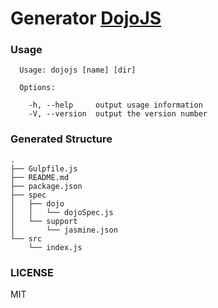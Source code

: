 # Generator [DojoJS](https://github.com/gpedro/dojo.js)

### Usage
```
  Usage: dojojs [name] [dir]

  Options:

    -h, --help     output usage information
    -V, --version  output the version number
```

### Generated Structure
```
.
├── Gulpfile.js
├── README.md
├── package.json
├── spec
│   ├── dojo
│   │   └── dojoSpec.js
│   └── support
│       └── jasmine.json
└── src
    └── index.js
```

### LICENSE
MIT
